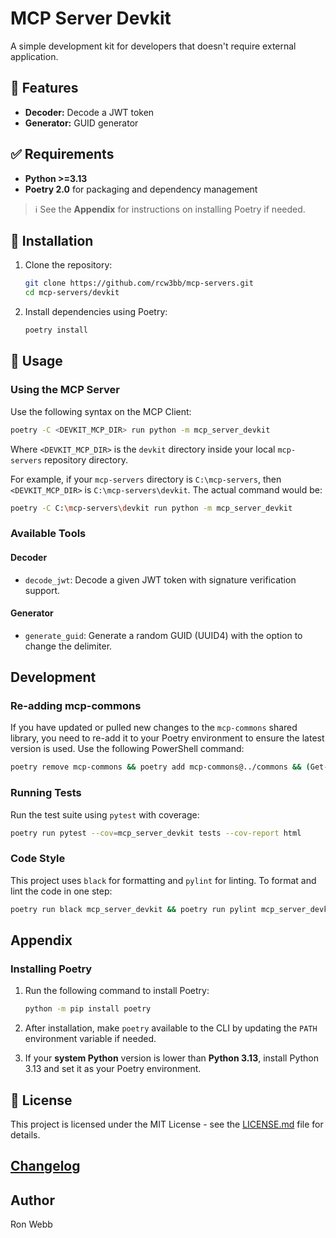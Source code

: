 
# MCP Server Devkit

A simple development kit for developers that doesn't require external application.

## :diamond_shape_with_a_dot_inside: Features

- **Decoder:** Decode a JWT token
- **Generator:** GUID generator

## :white_check_mark: Requirements

- **Python >=3.13**
- **Poetry 2.0** for packaging and dependency management

> ℹ️  See the **Appendix** for instructions on installing Poetry if needed.

## :hammer: Installation

1. Clone the repository:
   ```sh
   git clone https://github.com/rcw3bb/mcp-servers.git
   cd mcp-servers/devkit
   ```

2. Install dependencies using Poetry:
   ```sh
   poetry install
   ```

## :book: Usage

### Using the MCP Server


Use the following syntax on the MCP Client:
```sh
poetry -C <DEVKIT_MCP_DIR> run python -m mcp_server_devkit
```

Where `<DEVKIT_MCP_DIR>` is the `devkit` directory inside your local `mcp-servers` repository directory.

For example, if your `mcp-servers` directory is `C:\mcp-servers`, then `<DEVKIT_MCP_DIR>` is `C:\mcp-servers\devkit`. The actual command would be:

```sh
poetry -C C:\mcp-servers\devkit run python -m mcp_server_devkit
```

### Available Tools

#### Decoder

- `decode_jwt`: Decode a given JWT token with signature verification support.

#### Generator

* `generate_guid`: Generate a random GUID (UUID4) with the option to change the delimiter.

## Development

### Re-adding mcp-commons

If you have updated or pulled new changes to the `mcp-commons` shared library, you need to re-add it to your Poetry environment to ensure the latest version is used. Use the following PowerShell command:

```sh
poetry remove mcp-commons && poetry add mcp-commons@../commons && (Get-Content pyproject.toml) -replace 'file:.*/commons','../commons' | Set-Content pyproject.toml
```

### Running Tests

Run the test suite using `pytest` with coverage:
```sh
poetry run pytest --cov=mcp_server_devkit tests --cov-report html
```

### Code Style

This project uses `black` for formatting and `pylint` for linting. To format and lint the code in one step:
```sh
poetry run black mcp_server_devkit && poetry run pylint mcp_server_devkit
```

## Appendix

### Installing Poetry

1. Run the following command to install Poetry:
   ```sh
   python -m pip install poetry
   ```

2. After installation, make `poetry` available to the CLI by updating the `PATH` environment variable if needed.

3. If your **system Python** version is lower than **Python 3.13**, install Python 3.13 and set it as your Poetry environment.

## :key: License

This project is licensed under the MIT License - see the [LICENSE.md](LICENSE.md) file for details.

## [Changelog](CHANGELOG.md)

## Author

Ron Webb

